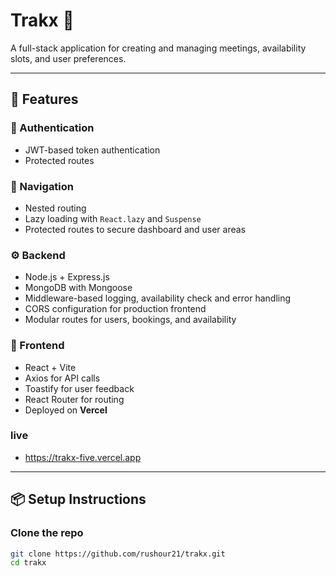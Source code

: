 # Trakx 🎯

A full-stack application for creating and managing meetings, availability slots, and user preferences.

---

## 🚀 Features

### 🔐 Authentication
- JWT-based token authentication
- Protected routes

### 🧭 Navigation
- Nested routing
- Lazy loading with `React.lazy` and `Suspense`
- Protected routes to secure dashboard and user areas

### ⚙️ Backend
- Node.js + Express.js
- MongoDB with Mongoose
- Middleware-based logging, availability check and error handling
- CORS configuration for production frontend
- Modular routes for users, bookings, and availability

### 🧪 Frontend
- React + Vite
- Axios for API calls
- Toastify for user feedback
- React Router for routing
- Deployed on **Vercel**

###  live 
- https://trakx-five.vercel.app

---

## 📦 Setup Instructions

### Clone the repo

```bash
git clone https://github.com/rushour21/trakx.git
cd trakx
